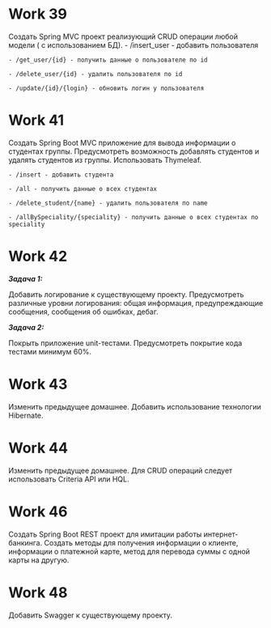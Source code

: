 # Work 39

Создать Spring MVC проект реализующий CRUD операции любой модели ( с
    использованием БД).
    - /insert_user - добавить пользователя
    
    - /get_user/{id} - получить данные о пользователе по id
    
    - /delete_user/{id} - удалить пользователя по id
    
    - /update/{id}/{login} - обновить логин у пользователя

# Work 41
 Создать Spring Boot MVC приложение для вывода информации о
    студентах группы. Предусмотреть возможность добавлять студентов и
    удалять студентов из группы. Использовать Thymeleaf.
    
    - /insert - добавить студента
    
    - /all - получить данные о всех студентах
    
    - /delete_student/{name} - удалить пользователя по name
    
    - /allBySpeciality/{speciality} - получить данные о всех студентах по speciality

# Work 42

_**Задача 1:**_

Добавить логирование к существующему проекту. Предусмотреть различные уровни
логирования: общая информация, предупреждающие сообщения, сообщения об ошибках,
дебаг.

_**Задача 2:**_

Покрыть приложение unit-тестами. Предусмотреть покрытие кода тестами минимум 60%.

# Work 43 

Изменить предыдущее домашнее. Добавить использование технологии
Hibernate.

# Work 44

Изменить предыдущее домашнее. Для CRUD операций следует использовать Criteria API
или HQL.

# Work 46

Создать Spring Boot REST проект для имитации работы интернет-банкинга. Создать
методы для получения информации о клиенте, информации о платежной карте, метод
для перевода суммы с одной карты на другую.

# Work 48

Добавить Swagger к существующему проекту.


